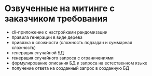 # Озвученные на митинге с заказчиком требования

- cli-приложение с настройками рандомизации
- правила генерации в виде дерева
- привязка к сложности (сложность подзадач и суммарная сложность)
- генерация случайной БД
- генерация случайного запроса с ограничениями
- формулирование описания БД и запроса на естественном языке
- получение ответа на созданный запрос в созданную БД
